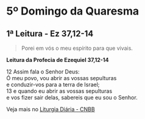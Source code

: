 # 5º Domingo da Quaresma

## 1ª Leitura - Ez 37,12-14

> Porei em vós o meu espírito para que vivais.

**Leitura da Profecia de Ezequiel 37,12-14**

12 Assim fala o Senhor Deus:   
 Ó meu povo, vou abrir as vossas sepulturas   
 e conduzir-vos para a terra de Israel;    
13 e quando eu abrir as vossas sepulturas   
 e vos fizer sair delas, sabereis que eu sou o Senhor.

Veja mais no [Liturgia Diária - CNBB](http://liturgiadiaria.cnbb.org.br/app/user/user/UserView.php?ano=2017&mes=4&dia=2)